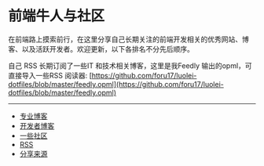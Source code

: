 # 前端牛人与社区
在前端路上摸索前行，在这里分享自己长期关注的前端开发相关的优秀网站、博客、以及活跃开发者。欢迎更新，以下各排名不分先后顺序。

自己 RSS 长期订阅了一些IT 和技术相关博客，这里是我Feedly 输出的opml，可直接导入一些RSS 阅读器: [https://github.com/foru17/luolei-dotfiles/blob/master/feedly.opml](https://github.com/foru17/luolei-dotfiles/blob/master/feedly.opml)

--------------------------------------------------------------------------------

- [专业博客](blog.md)
- [开发者博客](blog_dev.md)
- [一些社区](group.md)
- [RSS](rss.md)
- [分享来源](https://github.com/foru17/front-end-collect)
